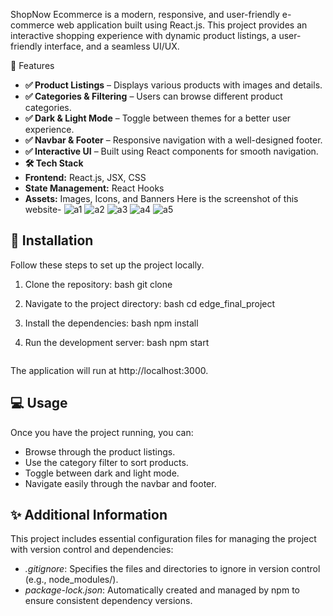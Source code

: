 ShopNow Ecommerce is a modern, responsive, and user-friendly e-commerce web application built using React.js. This project provides an interactive shopping experience with dynamic product listings, a user-friendly interface, and a seamless UI/UX.

🚀 Features
- **✅ Product Listings** – Displays various products with images and details.
- **✅ Categories & Filtering** – Users can browse different product categories.
- **✅ Dark & Light Mode** – Toggle between themes for a better user experience.
- **✅ Navbar & Footer** – Responsive navigation with a well-designed footer.
- **✅ Interactive UI** – Built using React components for smooth navigation.
- **🛠️ Tech Stack**
- **Frontend:** React.js, JSX, CSS
- **State Management:** React Hooks
- **Assets:** Images, Icons, and Banners
Here is the screenshot of this website-
![a1](https://github.com/user-attachments/assets/ae7491e3-8abd-40dd-a1c6-7f58a245ea8a)
![a2](https://github.com/user-attachments/assets/20aec099-2ada-48c7-a089-0fb5ff6a11b4)
![a3](https://github.com/user-attachments/assets/bbbb4701-28ae-4569-a3bf-44ad263e214b)
![a4](https://github.com/user-attachments/assets/6a4292d6-ab56-4ed9-b36a-9b83598b4c4b)
![a5](https://github.com/user-attachments/assets/8a43d9c9-be8b-430f-b13f-38cc52539d46)

## 🔧 Installation
Follow these steps to set up the project locally.

1. Clone the repository:
   bash
   git clone <Filename>

2. Navigate to the project directory:
   bash
   cd edge_final_project
   
3. Install the dependencies:
   bash
   npm install
   
4. Run the development server:
   bash
   npm start
   ```
 The application will run at http://localhost:3000.

## 💻 Usage
Once you have the project running, you can:

- Browse through the product listings.
- Use the category filter to sort products.
- Toggle between dark and light mode.
- Navigate easily through the navbar and footer.

## ✨ Additional Information

This project includes essential configuration files for managing the project with version control and dependencies:

- *.gitignore*: Specifies the files and directories to ignore in version control (e.g., node_modules/).
- *package-lock.json*: Automatically created and managed by npm to ensure consistent dependency versions.
